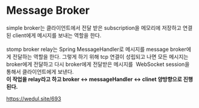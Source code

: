 # Message Broker

simple broker는 클라이언트에서 전달 받은 subscription을 메모리에 저장하고 연결된 client에게 메시지를 보내는 역할을 한다. <br> <br>
stomp broker relay는 Spring MessageHandler로 메시지를 message broker에게 전달하는 역할을 한다. 
그렇게 하기 위해 tcp 연결이 성립되고 나면 모든 메시지는 broker에게 전달하고 다시 broker에게 전달받은 메시지를  WebSocket session을 통해서 클라이언트에게 보낸다. <br> 
**이 작업을 relay라고 하고 broker <-> messageHandler <-> clinet 양방향으로 진행된다.**

https://wedul.site/693

